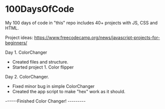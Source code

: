 # 100DaysOfCode
My 100 days of code in "this" repo includes 40+ projects with JS, CSS and HTML.


Project ideas:
https://www.freecodecamp.org/news/javascript-projects-for-beginners/

Day 1. ColorChanger
- Created files and structure.
- Started project 1. Color flipper

Day 2. ColorChanger.
- Fixed minor bug in simple ColorChanger
- Created the app script to make "hex" work as it should.

------Finished Color Changer! ---------


